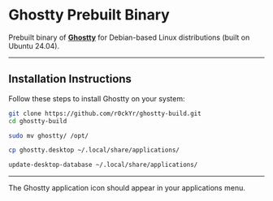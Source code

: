 # Ghostty Prebuilt Binary

Prebuilt binary of [**Ghostty**](https://github.com/ghostty-org/ghostty) for Debian-based Linux distributions (built on Ubuntu 24.04).

---

## Installation Instructions

Follow these steps to install Ghostty on your system:


```bash
git clone https://github.com/r0ckYr/ghostty-build.git
cd ghostty-build
```


```bash
sudo mv ghostty/ /opt/
```


```bash
cp ghostty.desktop ~/.local/share/applications/
```


```bash
update-desktop-database ~/.local/share/applications/
```

---

The Ghostty application icon should appear in your applications menu.

